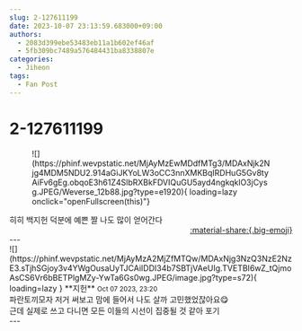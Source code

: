 ```yaml
---
slug: 2-127611199
date: 2023-10-07 23:13:59.683000+09:00
authors:
  - 2083d399ebe53483eb11a1b602ef46af
  - 5fb309bc7489a576484431ba8338807e
categories:
  - Jiheon
tags:
  - Fan Post
---
```


# 2-127611199

<div class="post-container" markdown="1">
<div class="content-container md-sidebar__scrollwrap" markdown="1">


<figure markdown="1">
![](https://phinf.wevpstatic.net/MjAyMzEwMDdfMTg3/MDAxNjk2Njg4MDM5NDU2.914aGiJKYoLW3oCC3nnXMKBqIRDHuG5Gv8tyAiFv6gEg.obqoE3h61Z4SlbRXBkFDVIQuGU5ayd4ngkqklO3jCysg.JPEG/Weverse_12b88.jpg?type=e1920){ loading=lazy onclick="openFullscreen(this)"}
</figure>
히히 백지헌 덕분에 예쁜 짤 나도 많이 얻어간다

</div>
</div>

<div style="text-align: right;" markdown="1">
<a href="https://weverse.io/fromis9/fanpost/2-127611199" style="text-align: right;">:material-share:{.big-emoji}</a>
</div>
---

<div class="comments-container md-sidebar__scrollwrap" markdown="1">
<div class="comment" markdown="1">
<div class='id-container' markdown="1">
![](https://phinf.wevpstatic.net/MjAyMzA2MjZfMTQw/MDAxNjg3NzQ3NzE2NzE3.sTjhSGjoy3v4YWgOusaUyTJCAiIDDI34b7SBTjVAeUIg.TVETBI6wZ_tQjmoAsCS6Vr6bBETPlgMZy-YwTa6Gs0wg.JPEG/image.jpg?type=s72){ loading=lazy }
**<span class="artist">지헌</span>** <small>Oct 07 2023, 23:20</small><br>
</div>
<div class='comment-body' markdown="1">
파란토끼모자 저거 써보고 맘에 들어서 나도 살까 고민했었잖아요😋<br>근데 실제로 쓰고 다니면 모든 이들의 시선이 집중될 것 같아 포기<br>
</div>
</div>
</div>
---
